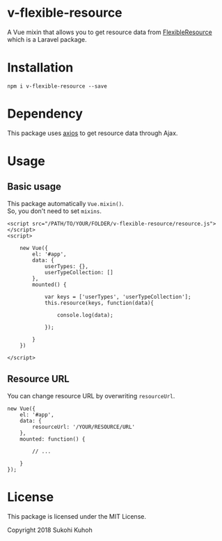 # v-flexible-resource
A Vue mixin that allows you to get resource data from [FlexibleResource](https://github.com/SUKOHI/FlexibleResource) which is a Laravel package.

# Installation

    npm i v-flexible-resource --save

# Dependency

This package uses [axios](https://github.com/axios/axios) to get resource data through Ajax.

# Usage

## Basic usage

This package automatically `Vue.mixin()`.  
So, you don't need to set `mixins`.

    <script src="/PATH/TO/YOUR/FOLDER/v-flexible-resource/resource.js"></script>
    <script>
    
        new Vue({
            el: '#app',
            data: {
                userTypes: {},
                userTypeCollection: []
            },
            mounted() {
    
                var keys = ['userTypes', 'userTypeCollection'];
                this.resource(keys, function(data){
    
                    console.log(data);
    
                });
    
            }
        })
    
    </script>

## Resource URL

You can change resource URL by overwriting `resourceUrl`.  

    new Vue({
        el: '#app',
        data: {
            resourceUrl: '/YOUR/RESOURCE/URL'
        },
        mounted: function() {
        
            // ...
        
        }
    });

# License

This package is licensed under the MIT License.

Copyright 2018 Sukohi Kuhoh